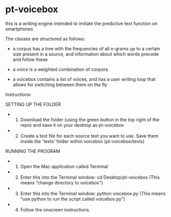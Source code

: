 # pt-voicebox
this is a writing engine intended to imitate the predictive text function on smartphones

The classes are structured as follows:

- a corpus has a tree with the frequencies of all n-grams up to a certain size present in a source, and information about which words precede and follow these

- a voice is a weighted combination of corpora

- a voicebox contains a list of voices, and has a user writing loop that allows for switching between them on the fly


Instructions:

SETTING UP THE FOLDER
- 1. Download the folder (using the green button in the top right of the repo) and save it on your desktop as pt-voicebox
- 2. Create a text file for each source text you want to use. Save them inside the 'texts' folder within voicebox (pt-voicebox/texts)
 
RUNNING THE PROGRAM
- 1. Open the Mac application called Terminal
- 2. Enter this into the Terminal window: cd Desktop/pt-voicebox
         (This means “change directory to voicebox”)
- 3. Enter this into the Terminal window: python voicebox.py
         (This means “use python to run the script called voicebox.py”)
- 4. Follow the onscreen instructions.
